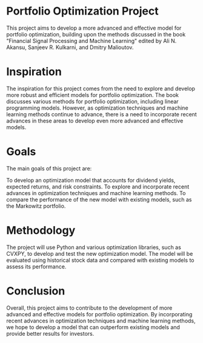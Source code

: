 
# Portfolio Optimization Project
This project aims to develop a more advanced and effective model for portfolio optimization, building upon the methods discussed in the book "Financial Signal Processing and Machine Learning" edited by Ali N. Akansu, Sanjeev R. Kulkarni, and Dmitry Malioutov.

# Inspiration
The inspiration for this project comes from the need to explore and develop more robust and efficient models for portfolio optimization. The book discusses various methods for portfolio optimization, including linear programming models. However, as optimization techniques and machine learning methods continue to advance, there is a need to incorporate recent advances in these areas to develop even more advanced and effective models.

# Goals
The main goals of this project are:

To develop an optimization model that accounts for dividend yields, expected returns, and risk constraints.
To explore and incorporate recent advances in optimization techniques and machine learning methods.
To compare the performance of the new model with existing models, such as the Markowitz portfolio.
# Methodology
The project will use Python and various optimization libraries, such as CVXPY, to develop and test the new optimization model. The model will be evaluated using historical stock data and compared with existing models to assess its performance.

# Conclusion
Overall, this project aims to contribute to the development of more advanced and effective models for portfolio optimization. By incorporating recent advances in optimization techniques and machine learning methods, we hope to develop a model that can outperform existing models and provide better results for investors.
